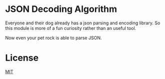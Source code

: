 # JSON Decoding Algorithm

Everyone and their dog already has a json parsing and
encoding library. So this module is more of a fun curiosity
rather than an useful tool. 

Now even your pet rock is able to parse JSON.



# License

 [MIT](LICENSE.md)
